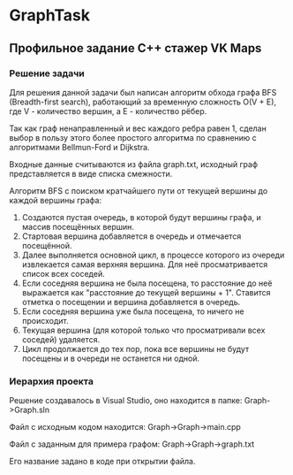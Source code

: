 # GraphTask
## Профильное задание C++ стажер VK Maps 
### Решение задачи
Для решения данной задачи был написан алгоритм обхода графа BFS (Breadth-first search), работающий за временную сложность O(V + E), где V - количество вершин, а Е - количество рёбер.

Так как граф ненаправленный и вес каждого ребра равен 1, сделан выбор в пользу этого более простого алгоритма по сравнению с алгоритмами Bellmun-Ford и Dijkstra.

Входные данные считываются из файла graph.txt, исходный граф представляется в виде списка смежности.

Алгоритм BFS с поиском кратчайшего пути от текущей вершины до каждой вершины графа:
1. Создаются пустая очередь, в которой будут вершины графа, и массив посещённых вершин.
2. Стартовая вершина добавляется в очередь и отмечается посещённой.
3. Далее выполняется основной цикл, в процессе которого из очереди извлекается самая верхняя вершина. Для неё просматривается список всех соседей.
4. Если соседняя вершина не была посещена, то расстояние до неё выражается как "расстояние до текущей вершины + 1". Ставится отметка о посещении и вершина добавляется в очередь.
5. Если соседняя вершина уже была посещена, то ничего не происходит.
6. Текущая вершина (для которой только что просматривали всех соседей) удаляется.
7. Цикл продолжается до тех пор, пока все вершины не будут посещены и в очереди не останется ни одной.

### Иерархия проекта
Решение создавалось в Visual Studio, оно находится в папке: Graph->Graph.sln

Файл с исходным кодом находится: Graph->Graph->main.cpp

Файл с заданным для примера графом: Graph->Graph->graph.txt

Его название задано в коде при открытии файла.

